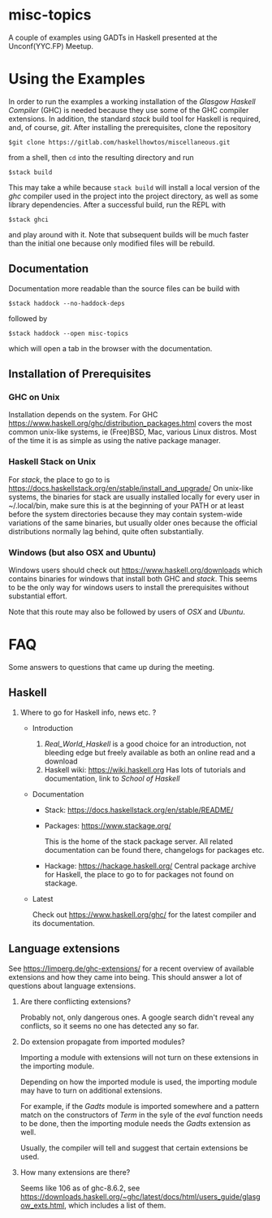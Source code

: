 # misc-topics

A couple of examples using GADTs in Haskell presented at the Unconf(YYC.FP)
Meetup.
   
# Using the Examples
In order to run the examples a working installation of the *Glasgow Haskell
Compiler* (GHC) is needed because they use some of the GHC compiler extensions.
In addition, the standard *stack* build tool for Haskell is required, and, of
course, *git*.
After installing the prerequisites, clone the repository
```shell
$git clone https://gitlab.com/haskellhowtos/miscellaneous.git
```
from a shell, then `cd` into the resulting directory and run
```shell
$stack build
```
This may take a while because `stack build` will install a local version
of the *ghc* compiler used in the project into the project directory, as well
as some library dependencies. After a successful build, run the REPL with
```shell
$stack ghci
```
and play around with it. Note that subsequent builds will be much faster than
the initial one because only modified files will be rebuild.

## Documentation
Documentation more readable than the source files can be build with
```shell
$stack haddock --no-haddock-deps
```
followed by
```shell
$stack haddock --open misc-topics
```
which will open a tab in the browser with the documentation.

## Installation of Prerequisites
### GHC on Unix
Installation depends on the system. For GHC
https://www.haskell.org/ghc/distribution_packages.html
covers the most common unix-like systems, ie (Free)BSD, Mac, various Linux
distros. Most of the time it is as simple as using the native package manager.
### Haskell Stack on Unix
For *stack*, the place to go to is
https://docs.haskellstack.org/en/stable/install_and_upgrade/
On unix-like systems, the binaries for stack are usually installed locally
for every user in ~/.local/bin, make sure this is at the beginning of your PATH
or at least before the system directories because they may contain system-wide
variations of the same binaries, but usually older ones because the official distributions normally lag behind, quite often substantially.
### Windows (but also OSX and Ubuntu)
Windows users should check out
https://www.haskell.org/downloads
which contains binaries for windows that install both GHC and *stack*. This
seems to be the only way for windows users to install the prerequisites without
substantial effort.

Note that this route may also be followed by users of _OSX_ and _Ubuntu_.

# FAQ
Some answers to questions that came up during the meeting.
## Haskell
1. Where to go for Haskell info, news etc. ?
   * Introduction
     1. _Real_World_Haskell_ is a good choice for an introduction, not
        bleeding edge but freely available as both an online read and
	a download
     2. Haskell wiki: https://wiki.haskell.org
        Has lots of tutorials and documentation, link to _School of Haskell_
   * Documentation
     * Stack: https://docs.haskellstack.org/en/stable/README/
     * Packages: https://www.stackage.org/

       This is the home of the stack package server. All related documentation
       can be found there, changelogs for packages etc.
     * Hackage: https://hackage.haskell.org/
       Central package archive for Haskell, the place to go to for packages
       not found on stackage.
   * Latest

     Check out https://www.haskell.org/ghc/ for the latest compiler and its
     documentation.
   
## Language extensions
See https://limperg.de/ghc-extensions/ for a recent overview of available
extensions and how they came into being. This should answer a lot of questions
about language extensions.
1. Are there conflicting extensions?

   Probably not, only dangerous ones. A google search didn't reveal any
   conflicts, so it seems no one has detected any so far.
   
2. Do extension propagate from imported modules?

   Importing a module with extensions will not turn on these extensions in the
   importing module.
   
   Depending on how the imported module is used, the importing module may have
   to turn on additional extensions.

   For example, if the _Gadts_ module is imported somewhere and a pattern match
   on the constructors of _Term_ in the syle of the _eval_ function needs to be
   done, then the importing module needs the _Gadts_ extension as well.
   
   Usually, the compiler will tell and suggest that certain extensions be used.
   
3. How many extensions are there?

   Seems like 106 as of ghc-8.6.2, see
   https://downloads.haskell.org/~ghc/latest/docs/html/users_guide/glasgow_exts.html,
   which includes a list of them.
